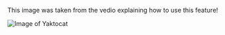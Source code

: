 This image was taken from the vedio explaining how to use this feature!

![Image of Yaktocat](https://octodex.github.com/images/yaktocat.png)

